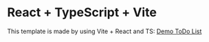 # React + TypeScript + Vite

This template is made by using Vite + React and TS:
[Demo ToDo List](https://karlasz.github.io/React-App/)
